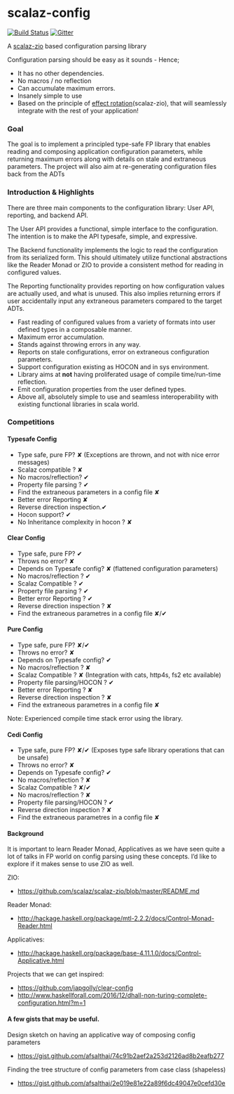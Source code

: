 # scalaz-config

[![Build Status](https://travis-ci.org/scalaz/scalaz-config.svg?branch=master)](https://travis-ci.org/scalaz/scalaz-config)
[![Gitter](https://badges.gitter.im/scalaz/scalaz-config.svg)](https://gitter.im/scalaz/scalaz-config?utm_source=badge&utm_medium=badge&utm_campaign=pr-badge&utm_content=badge)

A [scalaz-zio](https://github.com/scalaz/scalaz-zio) based  configuration parsing library

Configuration parsing should be easy as it sounds - Hence;

 * It has no other dependencies.
 * No macros / no reflection
 * Can accumulate maximum errors.
 * Insanely simple to use
 * Based on the principle of [effect rotation](http://degoes.net/articles/rotating-effects)(scalaz-zio), that will seamlessly integrate with the rest of your application!

### Goal

The goal is to implement a principled type-safe FP library that enables reading and composing application configuration parameters, while returning maximum errors along with details on stale and extraneous parameters. The project will also aim at re-generating configuration files back from the ADTs

### Introduction & Highlights

There are three main components to the configuration library: User API, reporting, and backend API.

The User API provides a functional, simple interface to the configuration. The intention is to make the API typesafe, simple, and expressive.

The Backend functionality implements the logic to read the configuration from its serialized form. This should ultimately utilize functional abstractions like the Reader Monad or ZIO to provide a consistent method for reading in configured values.

The Reporting functionality provides reporting on how configuration values are actually used, and what is unused. This also implies returning errors if user accidentally input any extraneous parameters compared to the target ADTs.

* Fast reading of configured values from a variety of formats into user defined types in a composable manner.
* Maximum error accumulation.
* Stands against throwing errors in any way.
* Reports on stale configurations, error on extraneous configuration parameters.
* Support configuration existing as HOCON and in sys environment.
* Library aims at **not** having proliferated usage of compile time/run-time reflection.
* Emit configuration properties from the user defined types.
* Above all, absolutely simple to use and seamless interoperability with existing functional libraries in scala world.

### Competitions

#### Typesafe Config
* Type safe, pure FP? ✘ (Exceptions are thrown, and not with nice error messages)
* Scalaz compatible ? ✘
* No macros/reflection? ✔
* Property file parsing ? ✔
* Find the extraneous parameters in a config file ✘
* Better error Reporting ✘
* Reverse direction inspection.✔
* Hocon support? ✔
* No Inheritance complexity in hocon ? ✘

#### Clear Config
* Type safe, pure FP? ✔
* Throws no error? ✘
* Depends on Typesafe config? ✘ (flattened configuration parameters)
* No macros/reflection ? ✔
* Scalaz Compatible ? ✔
* Property file parsing ? ✔
* Better error Reporting ? ✔
* Reverse direction inspection ? ✘
* Find the extraneous parametres in a config file ✘/✔

#### Pure Config
* Type safe, pure FP? ✘/✔
* Throws no error? ✘
* Depends on Typesafe config? ✔
* No macros/reflection ? ✘
* Scalaz Compatible ? ✘ (Integration with cats, http4s, fs2 etc available)
* Property file parsing/HOCON ? ✔
* Better error Reporting ? ✘
* Reverse direction inspection ? ✘
* Find the extraneous parametres in a config file ✘

Note: Experienced compile time stack error using the library.

#### Cedi Config
* Type safe, pure FP? ✘/✔ (Exposes type safe library operations that can be unsafe)
* Throws no error? ✘
* Depends on Typesafe config? ✔
* No macros/reflection ? ✘
* Scalaz Compatible ? ✘/✔
* No macros/reflection ? ✘
* Property file parsing/HOCON ? ✔
* Reverse direction inspection ? ✘
* Find the extraneous parametres in a config file ✘

#### Background
It is important to learn Reader Monad, Applicatives as we have seen quite a lot of talks in FP world on config parsing using these concepts.  I’d like to explore if it makes sense to use ZIO as well.

ZIO:
* https://github.com/scalaz/scalaz-zio/blob/master/README.md

Reader Monad:
* http://hackage.haskell.org/package/mtl-2.2.2/docs/Control-Monad-Reader.html

Applicatives:
* http://hackage.haskell.org/package/base-4.11.1.0/docs/Control-Applicative.html

Projects that we can get inspired:

* https://github.com/japgolly/clear-config
* http://www.haskellforall.com/2016/12/dhall-non-turing-complete-configuration.html?m=1

#### A few gists that may be useful.

Design sketch on having an applicative way of composing config parameters
* https://gist.github.com/afsalthaj/74c91b2aef2a253d2126ad8b2eafb277

Finding the tree structure of config parameters from case class (shapeless)
* https://gist.github.com/afsalthaj/2e019e81e22a89f6dc49047e0cefd30e
